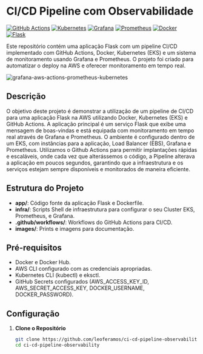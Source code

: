 # CI/CD Pipeline com Observabilidade

[![GitHub Actions](https://img.shields.io/badge/GitHub%20Actions-v2.0.0-gray?logo=githubactions&logoColor=black&labelColor=white)](https://github.com/features/actions)
[![Kubernetes](https://img.shields.io/badge/Kubernetes-v1.21.0-blue?logo=kubernetes&labelColor=white)](https://kubernetes.io/) 
[![Grafana](https://img.shields.io/badge/Grafana-v8.0.0-orange?logo=grafana&labelColor=white)](https://grafana.com/) 
[![Prometheus](https://img.shields.io/badge/Prometheus-v2.28.0-red?style=flat&logo=prometheus&labelColor=white)](https://prometheus.io/)
[![Docker](https://img.shields.io/badge/Docker-v20.10.7-blue?logo=docker&labelColor=white)](https://www.docker.com/)
[![Flask](https://img.shields.io/badge/Flask-v3.0.3-blue?logo=flask&logoColor=black&labelColor=white)](https://flask.palletsprojects.com/)


Este repositório contém uma aplicação Flask com um pipeline CI/CD implementado com GitHub Actions, Docker, Kubernetes (EKS) e um sistema de monitoramento usando Grafana e Prometheus. O projeto foi criado para automatizar o deploy na AWS e oferecer monitoramento em tempo real.

![grafana-aws-actions-prometheus-kubernetes](images/Background.png)

## Descrição

O objetivo deste projeto é demonstrar a utilização de um pipeline de CI/CD para uma aplicação Flask na AWS utilizando Docker, Kubernetes (EKS) e GitHub Actions. A aplicação principal é um serviço Flask que exibe uma mensagem de boas-vindas e está equipada com monitoramento em tempo real através de Grafana e Prometheus. O ambiente é configurado dentro de um EKS, com instâncias para a aplicação, Load Balancer (EBS), Grafana e Prometheus. Utilizamos o Github Actions para permitir implantações rápidas e escaláveis, onde cada vez que alterássemos o código, a Pipeline alterava a aplicação em poucos segundos, garantindo que a infraestrutura e os serviços estejam sempre disponíveis e monitorados de maneira eficiente.<p>

## Estrutura do Projeto

- **app/**: Código fonte da aplicação Flask e Dockerfile.
- **infra/**: Scripts Shell de infraestrutura para configurar o seu Cluster EKS, Prometheus, e Grafana.
- **.github/workflows/**: Workflows do GitHub Actions para CI/CD.
- **images/**: Prints e imagens para documentação.

## Pré-requisitos

- Docker e Docker Hub.
- AWS CLI configurado com as credenciais apropriadas.
- Kubernetes CLI (kubectl) e eksctl.
- GitHub Secrets configurados (AWS_ACCESS_KEY_ID, AWS_SECRET_ACCESS_KEY, DOCKER_USERNAME, DOCKER_PASSWORD).

## Configuração

1. **Clone o Repositório**
   ```bash
   git clone https://github.com/leoferamos/ci-cd-pipeline-observability.git
   cd ci-cd-pipeline-observability

